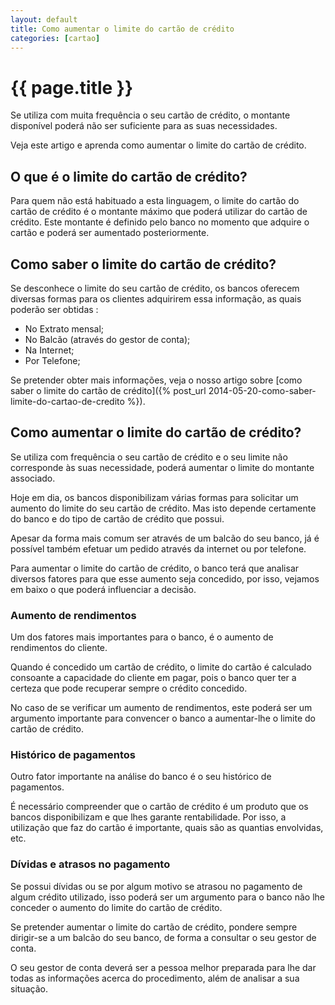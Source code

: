 ```yaml
---
layout: default
title: Como aumentar o limite do cartão de crédito
categories: [cartao]
---
```


# {{ page.title }}

Se utiliza com muita frequência o seu cartão de crédito, o montante disponível poderá não ser suficiente para as suas necessidades.

Veja este artigo e aprenda como aumentar o limite do cartão de crédito.

## O que é o limite do cartão de crédito?

Para quem não está habituado a esta linguagem, o limite do cartão do cartão de crédito é o montante máximo que poderá utilizar do cartão de crédito.
Este montante é definido pelo banco no momento que adquire o cartão e poderá ser aumentado posteriormente.

## Como saber o limite do cartão de crédito?

Se desconhece o limite do seu cartão de crédito, os bancos oferecem diversas formas para os clientes adquirirem essa informação, as quais poderão ser obtidas :

* No Extrato mensal;
* No Balcão (através do gestor de conta);
* Na Internet;
* Por Telefone;

Se pretender obter mais informações, veja o nosso artigo sobre [como saber o limite do cartão de crédito]({% post_url 2014-05-20-como-saber-limite-do-cartao-de-credito %}).

## Como aumentar o limite do cartão de crédito?

Se utiliza com frequência o seu cartão de crédito e o seu limite não corresponde às suas necessidade, poderá aumentar o limite do montante associado.

Hoje em dia, os bancos disponibilizam várias formas para solicitar um aumento do limite do seu cartão de crédito. Mas isto depende certamente do banco e do tipo de cartão de crédito que possui.

Apesar da forma mais comum ser através de um balcão do seu banco, já é possível também efetuar um pedido através da internet ou por telefone.

Para aumentar o limite do cartão de crédito, o banco terá que analisar diversos fatores para que esse aumento seja concedido, por isso, vejamos em baixo o que poderá influenciar a decisão.

### Aumento de rendimentos

Um dos fatores mais importantes para o banco, é o aumento de rendimentos do cliente.

Quando é concedido um cartão de crédito, o limite do cartão é calculado consoante a capacidade do cliente em pagar, pois o banco quer ter a certeza que pode recuperar sempre o crédito concedido.

No caso de se verificar um aumento de rendimentos, este poderá ser um argumento importante para convencer o banco a aumentar-lhe o limite do cartão de crédito.

### Histórico de pagamentos

Outro fator importante na análise do banco é o seu histórico de pagamentos.

É necessário compreender que o cartão de crédito é um produto que os bancos disponibilizam e que lhes garante rentabilidade. Por isso, a utilização que faz do cartão é importante, quais são as quantias envolvidas, etc.

### Dívidas e atrasos no pagamento

Se possui dívidas ou se por algum motivo se atrasou no pagamento de algum crédito utilizado, isso poderá ser um argumento para o banco não lhe conceder o aumento do limite do cartão de crédito.


Se pretender aumentar o limite do cartão de crédito, pondere sempre dirigir-se a um balcão do seu banco, de forma a consultar o seu gestor de conta.

O seu gestor de conta deverá ser a pessoa melhor preparada para lhe dar todas as informações acerca do procedimento, além de analisar a sua situação.
